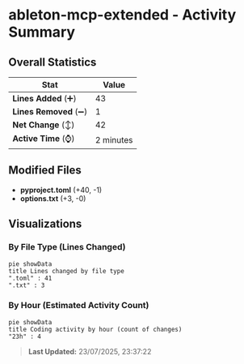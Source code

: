 # ableton-mcp-extended - Activity Summary 

## Overall Statistics

| Stat                   | Value                                                             |
| ---------------------- | ----------------------------------------------------------------- |
| **Lines Added** (➕)   | 43                                          |
| **Lines Removed** (➖) | 1                                        |
| **Net Change** (↕)    | 42                |
| **Active Time** (⌚)   | 2 minutes |


## Modified Files
- **pyproject.toml** (+40, -1)
- **options.txt** (+3, -0)

## Visualizations

### By File Type (Lines Changed)

```mermaid
pie showData
title Lines changed by file type
".toml" : 41
".txt" : 3
```

### By Hour (Estimated Activity Count)

```mermaid
pie showData
title Coding activity by hour (count of changes)
"23h" : 4
```


> **Last Updated:** 23/07/2025, 23:37:22